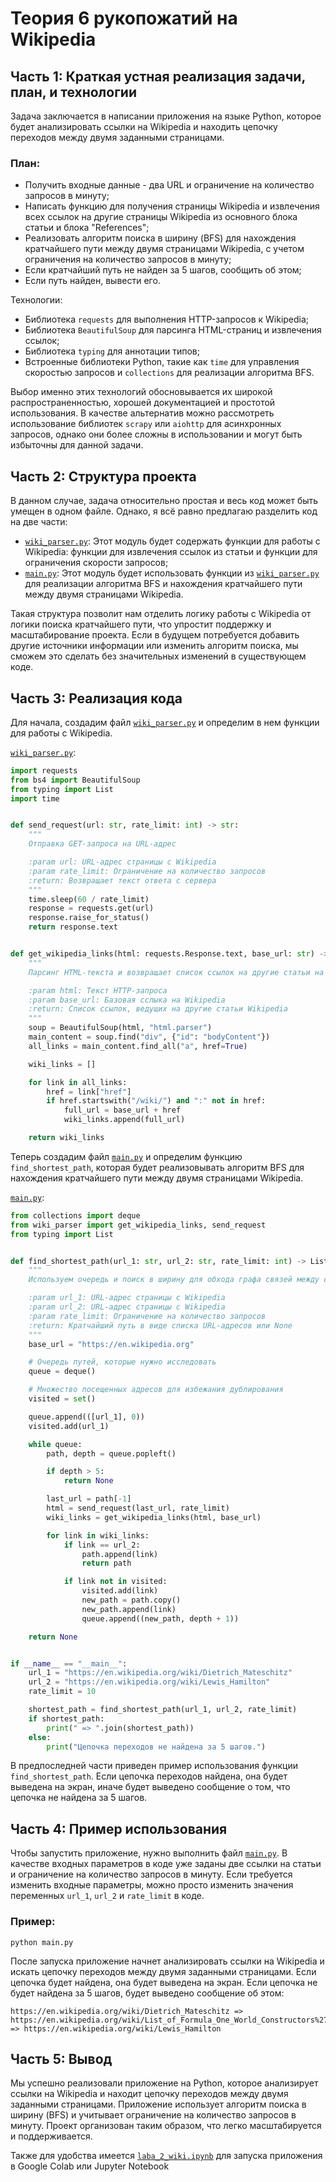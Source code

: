 # Теория 6 рукопожатий на Wikipedia

## Часть 1: Краткая устная реализация задачи, план, и технологии

Задача заключается в написании приложения на языке Python, которое будет анализировать ссылки на Wikipedia и находить цепочку переходов между двумя заданными страницами.

### План:
* Получить входные данные - два URL и ограничение на количество запросов в минуту;
* Написать функцию для получения страницы Wikipedia и извлечения всех ссылок на другие страницы Wikipedia из основного блока статьи и блока "References";
* Реализовать алгоритм поиска в ширину (BFS) для нахождения кратчайшего пути между двумя страницами Wikipedia, с учетом ограничения на количество запросов в минуту;
* Если кратчайший путь не найден за 5 шагов, сообщить об этом;
* Если путь найден, вывести его.

Технологии:
* Библиотека `requests` для выполнения HTTP-запросов к Wikipedia;
* Библиотека `BeautifulSoup` для парсинга HTML-страниц и извлечения ссылок;
* Библиотека `typing` для аннотации типов;
* Встроенные библиотеки Python, такие как `time` для управления скоростью запросов и `collections` для реализации алгоритма BFS.

Выбор именно этих технологий обосновывается их широкой распространенностью, хорошей документацией и простотой использования. В качестве альтернатив можно рассмотреть использование библиотек `scrapy` или `aiohttp` для асинхронных запросов, однако они более сложны в использовании и могут быть избыточны для данной задачи.


## Часть 2: Структура проекта

В данном случае, задача относительно простая и весь код может быть умещен в одном файле. Однако, я всё равно предлагаю разделить код на две части:
* [`wiki_parser.py`](wiki_parser.py): Этот модуль будет содержать функции для работы с Wikipedia: функции для извлечения ссылок из статьи и функции для ограничения скорости запросов;
* [`main.py`](main.py): Этот модуль будет использовать функции из [`wiki_parser.py`](wiki_parser.py) для реализации алгоритма BFS и нахождения кратчайшего пути между двумя страницами Wikipedia.

Такая структура позволит нам отделить логику работы с Wikipedia от логики поиска кратчайшего пути, что упростит поддержку и масштабирование проекта. Если в будущем потребуется добавить другие источники информации или изменить алгоритм поиска, мы сможем это сделать без значительных изменений в существующем коде.


## Часть 3: Реализация кода

Для начала, создадим файл [`wiki_parser.py`](wiki_parser.py) и определим в нем функции для работы с Wikipedia.

[`wiki_parser.py`](wiki_parser.py):
```python
import requests
from bs4 import BeautifulSoup
from typing import List
import time


def send_request(url: str, rate_limit: int) -> str:
    """
    Отправка GET-запроса на URL-адрес

    :param url: URL-адрес страницы с Wikipedia
    :param rate_limit: Ограничение на количество запросов
    :return: Возвращает текст ответа с сервера
    """
    time.sleep(60 / rate_limit)
    response = requests.get(url)
    response.raise_for_status()
    return response.text


def get_wikipedia_links(html: requests.Response.text, base_url: str) -> List[str]:
    """
    Парсинг HTML-текста и возвращает список ссылок на другие статьи на сайте Wikipedia.

    :param html: Текст HTTP-запроса
    :param base_url: Базовая сслыка на Wikipedia
    :return: Список ссылок, ведущих на другие статьи Wikipedia
    """
    soup = BeautifulSoup(html, "html.parser")
    main_content = soup.find("div", {"id": "bodyContent"})
    all_links = main_content.find_all("a", href=True)

    wiki_links = []

    for link in all_links:
        href = link["href"]
        if href.startswith("/wiki/") and ":" not in href:
            full_url = base_url + href
            wiki_links.append(full_url)

    return wiki_links

```

Теперь создадим файл [`main.py`](main.py) и определим функцию `find_shortest_path`, которая будет реализовывать алгоритм BFS для нахождения кратчайшего пути между двумя страницами Wikipedia.

[`main.py`](main.py):
```python
from collections import deque
from wiki_parser import get_wikipedia_links, send_request
from typing import List


def find_shortest_path(url_1: str, url_2: str, rate_limit: int) -> List[str] | None:
    """
    Используем очередь и поиск в ширину для обхода графа связей между страницами.

    :param url_1: URL-адрес страницы с Wikipedia
    :param url_2: URL-адрес страницы с Wikipedia
    :param rate_limit: Ограничение на количество запросов
    :return: Кратчайший путь в виде списка URL-адресов или None
    """
    base_url = "https://en.wikipedia.org"

    # Очередь путей, которые нужно исследовать
    queue = deque()

    # Множество посещенных адресов для избежания дублирования
    visited = set()

    queue.append(([url_1], 0))
    visited.add(url_1)

    while queue:
        path, depth = queue.popleft()

        if depth > 5:
            return None

        last_url = path[-1]
        html = send_request(last_url, rate_limit)
        wiki_links = get_wikipedia_links(html, base_url)

        for link in wiki_links:
            if link == url_2:
                path.append(link)
                return path

            if link not in visited:
                visited.add(link)
                new_path = path.copy()
                new_path.append(link)
                queue.append((new_path, depth + 1))

    return None


if __name__ == "__main__":
    url_1 = "https://en.wikipedia.org/wiki/Dietrich_Mateschitz"
    url_2 = "https://en.wikipedia.org/wiki/Lewis_Hamilton"
    rate_limit = 10

    shortest_path = find_shortest_path(url_1, url_2, rate_limit)
    if shortest_path:
        print(" => ".join(shortest_path))
    else:
        print("Цепочка переходов не найдена за 5 шагов.")

```

В предпоследней части приведен пример использования функции `find_shortest_path`. Если цепочка переходов найдена, она будет выведена на экран, иначе будет выведено сообщение о том, что цепочка не найдена за 5 шагов.


## Часть 4: Пример использования

Чтобы запустить приложение, нужно выполнить файл [`main.py`](main.py). В качестве входных параметров в коде уже заданы две ссылки на статьи и ограничение на количество запросов в минуту. Если требуется изменить входные параметры, можно просто изменить значения переменных `url_1`, `url_2` и `rate_limit` в коде.

### Пример:
```
python main.py
```

После запуска приложение начнет анализировать ссылки на Wikipedia и искать цепочку переходов между двумя заданными страницами. Если цепочка будет найдена, она будет выведена на экран. Если цепочка не будет найдена за 5 шагов, будет выведено сообщение об этом:

```
https://en.wikipedia.org/wiki/Dietrich_Mateschitz => https://en.wikipedia.org/wiki/List_of_Formula_One_World_Constructors%27_Champions => https://en.wikipedia.org/wiki/Lewis_Hamilton
```

## Часть 5: Вывод

Мы успешно реализовали приложение на Python, которое анализирует ссылки на Wikipedia и находит цепочку переходов между двумя заданными страницами. Приложение использует алгоритм поиска в ширину (BFS) и учитывает ограничение на количество запросов в минуту. Проект организован таким образом, что легко масштабируется и поддерживается.

Также для удобства имеется [`laba_2_wiki.ipynb`](laba_2_wiki.ipynb) для запуска приложения в Google Colab или Jupyter Notebook
